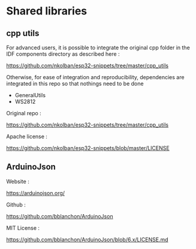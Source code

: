 # Shared libraries

## cpp utils

For advanced users, it is possible to integrate the original cpp folder in the IDF components directory as described here :

https://github.com/nkolban/esp32-snippets/tree/master/cpp_utils

Otherwise, for ease of integration and reproducibility, dependencies are integrated in this repo so that nothings need to be done

* GeneralUtils
* WS2812

Original repo :

https://github.com/nkolban/esp32-snippets/tree/master/cpp_utils

Apache license : 

https://github.com/nkolban/esp32-snippets/blob/master/LICENSE

## ArduinoJson

Website :

https://arduinojson.org/

Github :

https://github.com/bblanchon/ArduinoJson

MIT License :

https://github.com/bblanchon/ArduinoJson/blob/6.x/LICENSE.md

